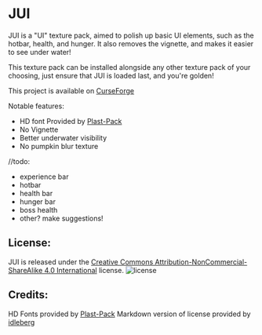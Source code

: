 JUI
===

JUI is a "UI" texture pack, aimed to polish up basic UI elements, such as the hotbar, health, and hunger. It also removes the vignette, and makes it easier to see under water!

This texture pack can be installed alongside any other texture pack of your choosing, just ensure that JUI is loaded last, and you're golden!

This project is available on [CurseForge](https://minecraft.curseforge.com/projects/jui)

Notable features:
- HD font Provided by [Plast-Pack](https://github.com/Plastix/Plast-Pack)
- No Vignette
- Better underwater visibility
- No pumpkin blur texture

//todo:
- experience bar
- hotbar
- health bar
- hunger bar
- boss health
- other? make suggestions!

License:
------
JUI is released under the [Creative Commons Attribution-NonCommercial-ShareAlike 4.0 International](http://creativecommons.org/licenses/by-nc-sa/4.0/) license.
![license](http://i.creativecommons.org/l/by-nc-sa/4.0/88x31.png)

Credits:
------
HD Fonts provided by [Plast-Pack](https://github.com/Plastix/Plast-Pack)
Markdown version of license provided by [idleberg](https://github.com/idleberg/Creative-Commons-Markdown)
